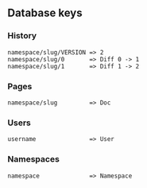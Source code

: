 ## Database keys

### History

```
namespace/slug/VERSION => 2
namespace/slug/0       => Diff 0 -> 1
namespace/slug/1       => Diff 1 -> 2
```

### Pages

```
namespace/slug         => Doc
```

### Users

```
username               => User
```

### Namespaces

```
namespace              => Namespace
```
